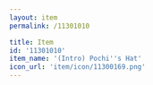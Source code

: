 ```yaml
---
layout: item
permalink: /11301010

title: Item
id: '11301010'
item_name: '(Intro) Pochi''s Hat'
icon_url: 'item/icon/11300169.png'
---
```

